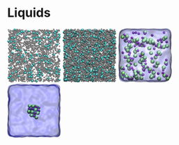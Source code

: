 # Liquids

<p float="left">
  <img src="2D-lj-fluid/2D-lj.jpg" width="24.5%" />
  <img src="3D-lj-fluid/3D-lj.jpg" width="24.5%" />
  <img src="nacl-solution/nacl_solution_transparent.jpg" width="24.5%" />
  <img src="salt-dissolution-water/NaCldissolution.jpeg" width="24.5%" />
</p>
